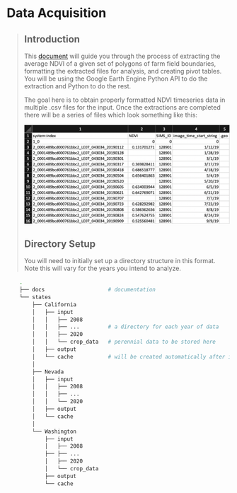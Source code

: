 # Data Acquisition
>
>
> ## Introduction
> This [document](https://docs.google.com/document/d/1TTolXOjy3UQUG_UKBN5ror2HNB1JjmtVScBrJW-CjHo/edit#heading=h.jpm77k4o3md1) will guide you through the process of extracting the average NDVI of a given set of polygons of farm field boundaries, formatting the extracted files for analysis, and creating pivot tables. You will be using the Google Earth Engine Python API to do the extraction and Python to do the rest.
>
> The goal here is to obtain properly formatted NDVI timeseries data in multiple .csv files for the input. Once the extractions are completed there will be a series of files which look something like this:
>
> <img src="imgs/format.png" width="600"/>
>
> ## Directory Setup
> You will need to initially set up a directory structure in this format. Note this will vary for the years you intend to analyze.
```bash
    .
    ├── docs					# documentation
    └── states
        ├── California
     	│	├── input
        │   │   ├── 2008
     	│	│	├── ...         # a directory for each year of data
     	│	│	├── 2020
     	│	│	└── crop_data   # perennial data to be stored here
     	│	├── output
     	│	└── cache 			# will be created automatically after initial run
    	│
        ├── Nevada
     	│	├── input
        │   │   ├── 2008
     	│	│	├── ...
     	│	│	└── 2020
    	│	├── output
    	│	└── cache
    	│
        └── Washington
    		├── input
    	    │   ├── 2008
  			├── ├── ...
    		│	├── 2020
    		│	└── crop_data
    		├── output
    		└── cache
```